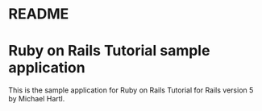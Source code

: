 # README

# Ruby on Rails Tutorial sample application

This is the sample application for 
Ruby on Rails Tutorial for Rails version 5 by Michael Hartl.
